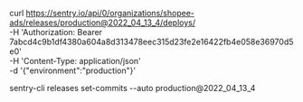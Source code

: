 curl https://sentry.io/api/0/organizations/shopee-ads/releases/production@2022_04_13_4/deploys/ \
 -H 'Authorization: Bearer 7abcd4c9b1df4380a604a8d313478eec315d23fe2e16422fb4e058e36970d5e0' \
 -H 'Content-Type: application/json' \
 -d '{"environment":"production"}'


sentry-cli releases set-commits --auto production@2022_04_13_4